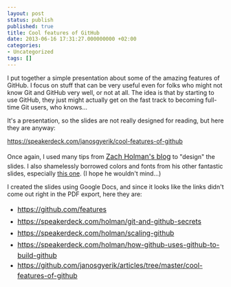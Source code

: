 ```yaml
---
layout: post
status: publish
published: true
title: Cool features of GitHub
date: 2013-06-16 17:31:27.000000000 +02:00
categories:
- Uncategorized
tags: []
---
```

I put together a simple presentation about some of the amazing features of GitHub. I focus on stuff that can be very useful even for folks who might not know Git and GitHub very well, or not at all. The idea is that by starting to use GitHub, they just might actually get on the fast track to becoming full-time Git users, who knows...

It's a presentation, so the slides are not really designed for reading, but here they are anyway:

https://speakerdeck.com/janosgyerik/cool-features-of-github

Once again, I used many tips from <a style="line-height: 1.714285714; font-size: 1rem;" href="http://zachholman.com/posts/slide-design-for-developers/">Zach Holman's blog</a> to "design" the slides. I also shamelessly borrowed colors and fonts from his other fantastic slides, especially <a href="https://speakerdeck.com/holman/unsucking-your-teams-development-environment">this one</a>. (I hope he wouldn't mind...)

I created the slides using Google Docs, and since it looks like the links didn't come out right in the PDF export, here they are:
<ul>
	<li><a style="line-height: 1.714285714; font-size: 1rem;" href="https://github.com/features">https://github.com/features</a></li>
	<li><a style="line-height: 1.714285714; font-size: 1rem;" href="https://speakerdeck.com/holman/git-and-github-secrets">https://speakerdeck.com/holman/git-and-github-secrets</a></li>
	<li><a style="line-height: 1.714285714; font-size: 1rem;" href="https://speakerdeck.com/holman/scaling-github">https://speakerdeck.com/holman/scaling-github</a></li>
	<li><a style="line-height: 1.714285714; font-size: 1rem;" href="https://speakerdeck.com/holman/how-github-uses-github-to-build-github">https://speakerdeck.com/holman/how-github-uses-github-to-build-github</a></li>
	<li><a style="line-height: 1.714285714; font-size: 1rem;" href="https://github.com/janosgyerik/articles/tree/master/cool-features-of-github">https://github.com/janosgyerik/articles/tree/master/cool-features-of-github</a></li>
</ul>
